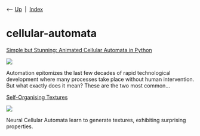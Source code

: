 <div class="nav">

⟵ [Up](index.html)  \|  [Index](index.html)

</div>

# cellular-automata

<div class="cards">

<div class="card">

<div class="card-title">

[Simple but Stunning: Animated Cellular Automata in
Python](https://towardsdatascience.com/simple-but-stunning-animated-cellular-automata-in-python-c912e0c156a9?source=rss----7f60cf5620c9---4)

</div>

<div class="card-image">

[![](https://miro.medium.com/v2/resize:fit:1200/0*Yf8vqHmOy3DPeSi5.png)](https://towardsdatascience.com/simple-but-stunning-animated-cellular-automata-in-python-c912e0c156a9?source=rss----7f60cf5620c9---4)

</div>

Automation epitomizes the last few decades of rapid technological
development where many processes take place without human intervention.
But what exactly does it mean? These are the two most common…

</div>

<div class="card">

<div class="card-title">

[Self-Organising Textures](https://distill.pub/selforg/2021/textures)

</div>

<div class="card-image">

[![](https://distill.pub/selforg/2021/textures/thumbnail.jpg)](https://distill.pub/selforg/2021/textures)

</div>

Neural Cellular Automata learn to generate textures, exhibiting
surprising properties.

</div>

</div>
